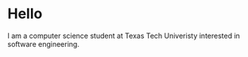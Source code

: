 # Hello
I am a computer science student at Texas Tech Univeristy interested in software engineering.
